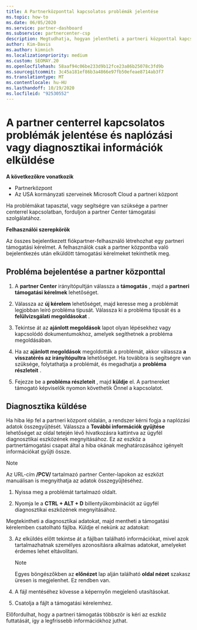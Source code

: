 ```yaml
---
title: A Partnerközponttal kapcsolatos problémák jelentése
ms.topic: how-to
ms.date: 06/05/2020
ms.service: partner-dashboard
ms.subservice: partnercenter-csp
description: Megtudhatja, hogyan jelentheti a partneri központtal kapcsolatos problémákat, és hogyan gyűjthet diagnosztikai adatokat a partner-támogatási csapat számára.
author: Kim-Davis
ms.author: kimnich
ms.localizationpriority: medium
ms.custom: SEOMAY.20
ms.openlocfilehash: 58aaf94c06be233d9b12fce23a86b25078c3fd9b
ms.sourcegitcommit: 3c45a181ef86b3a4866e97fb50efeae8714ab3f7
ms.translationtype: MT
ms.contentlocale: hu-HU
ms.lasthandoff: 10/19/2020
ms.locfileid: "92530552"
---
```

# <a name="how-to-report-problems-with-partner-center-and-submit-any-log-or-diagnostics-information"></a>A partner centerrel kapcsolatos problémák jelentése és naplózási vagy diagnosztikai információk elküldése

**A következőkre vonatkozik**

- Partnerközpont
- Az USA kormányzati szerveinek Microsoft Cloud a partneri központ

Ha problémákat tapasztal, vagy segítségre van szüksége a partner centerrel kapcsolatban, forduljon a partner Center támogatási szolgálatához.

**Felhasználói szerepkörök**

Az összes bejelentkezett fiókpartner-felhasználó létrehozhat egy partneri támogatási kérelmet. A felhasználók csak a partner központba való bejelentkezés után elküldött támogatási kérelmeket tekinthetik meg.

## <a name="report-a-problem-with-the-partner-center"></a>Probléma bejelentése a partner központtal

1. A **partner Center** irányítópultján válassza a **támogatás** , majd a **partneri támogatási kérelmek** lehetőséget.

2. Válassza az **új kérelem** lehetőséget, majd keresse meg a problémát legjobban leíró probléma típusát. Válassza ki a probléma típusát és a **felülvizsgálati megoldásokat** .

3. Tekintse át az **ajánlott megoldások** lapot olyan lépésekhez vagy kapcsolódó dokumentumokhoz, amelyek segíthetnek a probléma megoldásában.

4. Ha az **ajánlott megoldások** megoldották a problémát, akkor válassza **a visszatérés az irányítópultra** lehetőséget. Ha továbbra is segítségre van szüksége, folytathatja a problémát, és megadhatja a **probléma részleteit** .

5. Fejezze be a **probléma részleteit** , majd **küldje** el. A partnereket támogató képviselők nyomon követhetik Önnel a kapcsolatot.

## <a name="send-diagnostics"></a>Diagnosztika küldése

Ha hiba lép fel a partneri központ oldalán, a rendszer kérni fogja a naplózási adatok összegyűjtését. Válassza a **További információk gyűjtése** lehetőséget az oldal tetején lévő hivatkozásra kattintva az ügyfél diagnosztikai eszközének megnyitásához. Ez az eszköz a partnertámogatási csapat által a hiba okának meghatározásához igényelt információkat gyűjti össze. 

>[!NOTE]
>Az URL-cím **/PCV/** tartalmazó partner Center-lapokon az eszközt manuálisan is megnyithatja az adatok összegyűjtéséhez.

1. Nyissa meg a problémát tartalmazó oldalt.

2. Nyomja le a **CTRL + ALT + D** billentyűkombinációt az ügyfél diagnosztikai eszközének megnyitásához.

Megtekintheti a diagnosztikai adatokat, majd mentheti a támogatási kérelemben csatolható fájlba. Küldje el nekünk az adatokat:

3. Az elküldés előtt tekintse át a fájlban található információkat, mivel azok tartalmazhatnak személyes azonosításra alkalmas adatokat, amelyeket érdemes lehet eltávolítani.

    >[!NOTE]
    >Egyes böngészőkben az **előnézet** lap alján található **oldal nézet** szakasz üresen is megjelenhet. Ez rendben van.

4. A fájl mentéséhez kövesse a képernyőn megjelenő utasításokat.

5. Csatolja a fájlt a támogatási kérelemhez.

Előfordulhat, hogy a partneri támogatás többször is kéri az eszköz futtatását, így a legfrissebb információkhoz juthat.

